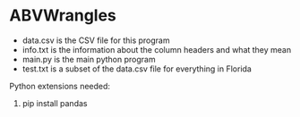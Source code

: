 # ABVWrangles

- data.csv is the CSV file for this program
- info.txt is the information about the column headers and what they mean
- main.py is the main python program
- test.txt is a subset of the data.csv file for everything in Florida

Python extensions needed:
1. pip install pandas
